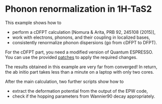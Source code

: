 # Phonon renormalization in 1H-TaS2

This example shows how to

* perform a cDFPT calculation [Nomura & Arita, PRB 92, 245108 (2015)],
* work with electrons, phonons, and their coupling in localized bases,
* consistently renormalize phonon dispersions (go from cDFPT to DFPT).

For the cDFPT part, you need a modified version of Quantum ESPRESSO. You can
use the provided [patches](../../patches) to apply the required changes.

The results obtained in this example are very far from converged! In return,
the ab initio part takes less than a minute on a laptop with only two cores.

After the main calculation, two further scripts show how to

* extract the deformation potential from the output of the EPW code,
* check if the hopping parameters from Wannier90 decay appropriately.
